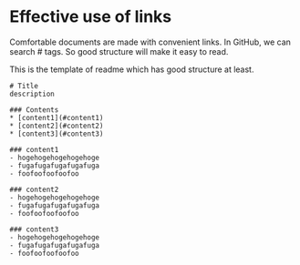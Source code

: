 # Effective use of links
Comfortable documents are made with convenient links.
In GitHub, we can search # tags. So good structure will make it easy to read.

This is the template of readme which has good structure at least.
```:
# Title
description

### Contents
* [content1](#content1)
* [content2](#content2)
* [content3](#content3)

### content1
- hogehogehogehogehoge
- fugafugafugafugafuga
- foofoofoofoofoo

### content2
- hogehogehogehogehoge
- fugafugafugafugafuga
- foofoofoofoofoo

### content3
- hogehogehogehogehoge
- fugafugafugafugafuga
- foofoofoofoofoo

```
